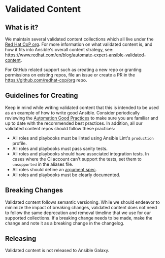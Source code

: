 # Validated Content

## What is it?

We maintain several validated content collections which all live under the [Red Hat CoP org](https://github.com/redhat-cop).  For more information on what validated content is, and how it fits into Ansible's overall content strategy, see: https://www.redhat.com/en/blog/automate-expert-ansible-validated-content.

For GitHub related support such as creating a new repo or granting permissions on existing repos, file an issue or create a PR in the https://github.com/redhat-cop/org repo.

## Guidelines for Creating

Keep in mind while writing validated content that this is intended to be used as an example of how to write good Ansible. Consider periodically reviewing the [Automation Good Practices](https://github.com/redhat-cop/automation-good-practices) to make sure you are familiar and up to date with the recommended best practices. In addition, all our validated content repos should follow these practices:

* All roles and playbooks must be linted using Ansible Lint's `production` profile.
* All roles and playbooks must pass sanity tests.
* All roles and playbooks should have associated integration tests. In cases where the CI account can't support the tests, set them to `unsupported` in the aliases file.
* All roles should define an [argument spec](https://github.com/ansible-collections/cloud-content-handbook/blob/main/Roles-arguments_validation.md).
* All roles and playbooks must be clearly documented.

## Breaking Changes

Validated content follows semantic versioning. While we should endeavor to minimize the impact of breaking changes, validated content does not need to follow the same deprecation and removal timeline that we use for our supported collections. If a breaking change needs to be made, make the change and note it as a breaking change in the changelog.

## Releasing

Validated content is not released to Ansible Galaxy.
